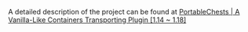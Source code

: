 A detailed description of the project can be found at [PortableChests | A Vanilla-Like Containers Transporting Plugin [1.14 ~ 1.18]](https://www.spigotmc.org/resources/portablechests-a-vanilla-like-containers-transporting-plugin-1-14-1-18.91260/)
